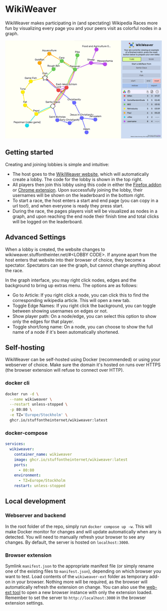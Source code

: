 # WikiWeaver

WikiWeaver makes participating in (and spectating) Wikipedia Races more fun by visualizing every page you and your peers visit as colorful nodes in a graph.

![Image of website](example.png)

## Getting started

Creating and joining lobbies is simple and intuitive:

- The host goes to the [WikiWeaver website](https://wikiweaver.stuffontheinter.net/), which will automatically create a lobby. The code for the lobby is shown in the top right.
- All players then join this lobby using this code in either the [Firefox addon](https://addons.mozilla.org/en-US/firefox/addon/wikiweaver/) or [Chrome extension](https://chromewebstore.google.com/detail/apmgfgikhdikmeljhhomehnkhabiidmp?hl=en). Upon successfully joining the lobby, their usernames will be shown on the leaderboard in the bottom right.
- To start a race, the host enters a start and end page (you can copy in a url too!), and when everyone is ready they press start.
- During the race, the pages players visit will be visualized as nodes in a graph, and upon reaching the end node their finish time and total clicks will be logged on the leaderboard.

## Advanced Settings

When a lobby is created, the website changes to wikiweaver.stuffontheinter.net/#\<LOBBY CODE\>. If anyone apart from the host enters that website into their browser of choice, they become a spectator. Spectators can see the graph, but cannot change anything about the race.

In the graph interface, you may right click nodes, edges and the background to bring up extras menu. The options are as follows:

- Go to Article: If you right click a node, you can click this to find the corresponding wikipedia article. This will open a new tab.
- Toggle Edge Names: If you right click the background, you can toggle between showing usernames on edges or not.
- Show player path: On a node/edge, you can select this option to show only the edges for that player.
- Toggle short/long name: On a node, you can choose to show the full name of a node if it's been automatically shortened.

## Self-hosting

WikiWeaver can be self-hosted using Docker (recommended) or using your webserver of choice.
Make sure the domain it's hosted on runs over HTTPS (the browser extension will refuse to connect over HTTP).

### docker cli

```bash
docker run -d \
  --name wikiweaver \
  --restart unless-stopped \
  -p 80:80 \
  -e TZ='Europe/Stockholm' \
  ghcr.io/stuffontheinternet/wikiweaver:latest
```

### docker-compose

```yaml
services:
  wikiweaver:
    container_name: wikiweaver
    image: ghcr.io/stuffontheinternet/wikiweaver:latest
    ports:
      - 80:80
    environment:
      - TZ=Europe/Stockholm
    restart: unless-stopped
```

## Local development

### Webserver and backend

In the root folder of the repo, simply run `docker compose up -w`.
This will make Docker monitor for changes and will update automatically when any is detected.
You will need to manually refresh your browser to see any changes.
By default, the server is hosted on `localhost:3000`.

### Browser extension

Symlink `manifest.json` to the appropriate manifest file (or simply rename one of the existing files to `manifest.json`), depending on which browser you want to test.
Load contents of the `wikiweaver-ext` folder as temporary add-on in your browser.
Nothing more will be required, as the browser will automatically refresh the extension on change.
You can also use the [web-ext tool](https://github.com/mozilla/web-ext) to open a new browser instance with only the extension loaded.
Remember to set the server to `http://localhost:3000` in the browser extension settings.
